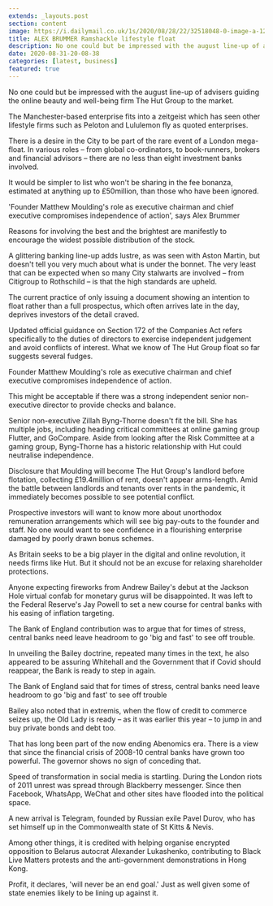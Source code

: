 ```yaml
---
extends: _layouts.post
section: content
image: https://i.dailymail.co.uk/1s/2020/08/28/22/32518048-0-image-a-129_1598649838998.jpg 
title: ALEX BRUMMER Ramshackle lifestyle float 
description: No one could but be impressed with the august line-up of advisers guiding the online beauty and well-being firm The Hut Group to the market. 
date: 2020-08-31-20-08-38 
categories: [latest, business] 
featured: true 
--- 
```

No one could but be impressed with the august line-up of advisers guiding the online beauty and well-being firm The Hut Group to the market.

The Manchester-based enterprise fits into a zeitgeist which has seen other lifestyle firms such as Peloton and Lululemon fly as quoted enterprises.

There is a desire in the City to be part of the rare event of a London mega-float. In various roles – from global co-ordinators, to book-runners, brokers and financial advisors – there are no less than eight investment banks involved. 

It would be simpler to list who won't be sharing in the fee bonanza, estimated at anything up to £50million, than those who have been ignored.

'Founder Matthew Moulding's role as executive chairman and chief executive compromises independence of action', says Alex Brummer

Reasons for involving the best and the brightest are manifestly to encourage the widest possible distribution of the stock.

A glittering banking line-up adds lustre, as was seen with Aston Martin, but doesn't tell you very much about what is under the bonnet. The very least that can be expected when so many City stalwarts are involved – from Citigroup to Rothschild – is that the high standards are upheld.

The current practice of only issuing a document showing an intention to float rather than a full prospectus, which often arrives late in the day, deprives investors of the detail craved. 

Updated official guidance on Section 172 of the Companies Act refers specifically to the duties of directors to exercise independent judgement and avoid conflicts of interest. What we know of The Hut Group float so far suggests several fudges.

Founder Matthew Moulding's role as executive chairman and chief executive compromises independence of action.

This might be acceptable if there was a strong independent senior non-executive director to provide checks and balance.

Senior non-executive Zillah Byng-Thorne doesn't fit the bill. She has multiple jobs, including heading critical committees at online gaming group Flutter, and GoCompare. Aside from looking after the Risk Committee at a gaming group, Byng-Thorne has a historic relationship with Hut could neutralise independence.

Disclosure that Moulding will become The Hut Group's landlord before flotation, collecting £19.4million of rent, doesn't appear arms-length. Amid the battle between landlords and tenants over rents in the pandemic, it immediately becomes possible to see potential conflict. 

Prospective investors will want to know more about unorthodox remuneration arrangements which will see big pay-outs to the founder and staff. No one would want to see confidence in a flourishing enterprise damaged by poorly drawn bonus schemes.

As Britain seeks to be a big player in the digital and online revolution, it needs firms like Hut. But it should not be an excuse for relaxing shareholder protections.

Anyone expecting fireworks from Andrew Bailey's debut at the Jackson Hole virtual confab for monetary gurus will be disappointed. It was left to the Federal Reserve's Jay Powell to set a new course for central banks with his easing of inflation targeting.

The Bank of England contribution was to argue that for times of stress, central banks need leave headroom to go 'big and fast' to see off trouble. 

In unveiling the Bailey doctrine, repeated many times in the text, he also appeared to be assuring Whitehall and the Government that if Covid should reappear, the Bank is ready to step in again.

The Bank of England said that for times of stress, central banks need leave headroom to go 'big and fast' to see off trouble

Bailey also noted that in extremis, when the flow of credit to commerce seizes up, the Old Lady is ready – as it was earlier this year – to jump in and buy private bonds and debt too. 

That has long been part of the now ending Abenomics era. There is a view that since the financial crisis of 2008-10 central banks have grown too powerful. The governor shows no sign of conceding that.

Speed of transformation in social media is startling. During the London riots of 2011 unrest was spread through Blackberry messenger. Since then Facebook, WhatsApp, WeChat and other sites have flooded into the political space.

A new arrival is Telegram, founded by Russian exile Pavel Durov, who has set himself up in the Commonwealth state of St Kitts & Nevis. 

Among other things, it is credited with helping organise encrypted opposition to Belarus autocrat Alexander Lukashenko, contributing to Black Live Matters protests and the anti-government demonstrations in Hong Kong. 

Profit, it declares, 'will never be an end goal.' Just as well given some of state enemies likely to be lining up against it.

